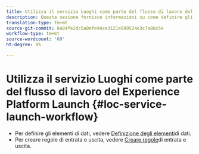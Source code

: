 ```yaml
---
title: Utilizza il servizio Luoghi come parte del flusso di lavoro del Experience Platform Launch
description: Questa sezione fornisce informazioni su come definire gli elementi di dati e creare regole di entrata e uscita nel Experience Platform Launch che possono essere utilizzati con il servizio Places.
translation-type: tm+mt
source-git-commit: 8a84fe2dc5a0efe94ce3121e589524e3c7a80c5e
workflow-type: tm+mt
source-wordcount: '69'
ht-degree: 0%

---
```



# Utilizza il servizio Luoghi come parte del flusso di lavoro del Experience Platform Launch {#loc-service-launch-workflow}

* Per definire gli elementi di dati, vedere [Definizione degli elementi](/help/use-places-launch-workflow/define-data-elements.md)di dati.
* Per creare regole di entrata e uscita, vedere [Creare regole](/help/use-places-launch-workflow/create-rule-places-property.md)di entrata e uscita.
